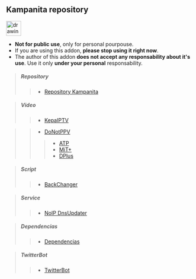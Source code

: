 
## Kampanita repository 

<img src="https://i2.wp.com/eleganciadospuntocero.com/wp-content/uploads/2017/03/Warning.png" alt="drawing" width="40"/> 

- **Not for public use**, only for personal pourpouse.
- If you are using this addon, **please stop using it right now**.
- The author of this addon **does not accept any responsability about it's use**. Use it only **under your personal** responsability.

> ##### Repository
>> * [Repository Kampanita](https://github.com/kampanita/repository/raw/master/repository.kampanita-2.2.1.zip)

> ##### Video
>> * [KepaIPTV](https://github.com/kampanita/repository/raw/master/plugin.video.kepaiptv-2.1.zip)

>> * [DoNotPPV](https://github.com/kampanita/repository/raw/master/plugin.video.donotppv-1.0.zip)
>>> * [ATP]()
>>> * [MiT+]()
>>> * [DPlus]()

> ##### Script
>> * [BackChanger](https://github.com/kampanita/repository/raw/master/script.backchanger-1.0.zip)

> ##### Service
>> * [NoIP DnsUpdater](https://github.com/kampanita/repository/raw/master/service.noip.org/service.noip.org-1.0.1.zip)

> ##### Dependencias
>> * [Dependencias](https://github.com/kampanita/repository/tree/master/dependencias)

> ##### TwitterBot
>> * [TwitterBot](https://raw.githubusercontent.com/kampanita/repository/master/twitter_bot/Twitter.py)
 
